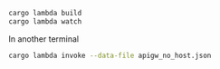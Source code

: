 ```bash
cargo lambda build
cargo lambda watch
```

In another terminal

```bash
cargo lambda invoke --data-file apigw_no_host.json
```